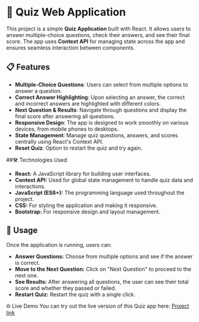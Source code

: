 # 🧠 Quiz Web Application

This project is a simple **Quiz Application** built with React. It allows users to answer multiple-choice questions, check their answers, and see their final score. The app uses **Context API** for managing state across the app and ensures seamless interaction between components.

## 📋 Features

- **Multiple-Choice Questions**: Users can select from multiple options to answer a question.
- **Correct Answer Highlighting**: Upon selecting an answer, the correct and incorrect answers are highlighted with different colors.
- **Next Question & Results**: Navigate through questions and display the final score after answering all questions.
- **Responsive Design**: The app is designed to work smoothly on various devices, from mobile phones to desktops.
- **State Management**: Manage quiz questions, answers, and scores centrally using React's Context API.
- **Reset Quiz**: Option to restart the quiz and try again.

##🛠️ Technologies Used
- **React:** A JavaScript library for building user interfaces.
- **Context API:** Used for global state management to handle quiz data and interactions.
- **JavaScript (ES6+):** The programming language used throughout the project.
- **CSS:** For styling the application and making it responsive.
- **Bootstrap:** For responsive design and layout management.

## 📄 Usage
Once the application is running, users can:

- **Answer Questions:** Choose from multiple options and see if the answer is correct.
- **Move to the Next Question:** Click on "Next Question" to proceed to the next one.
- **See Results:** After answering all questions, the user can see their total score and whether they passed or failed.
- **Restart Quiz:** Restart the quiz with a single click.

🌐 Live Demo
You can try out the live version of this Quiz app here: 
[Project link](https://quiz-app-six-lyart.vercel.app/)
